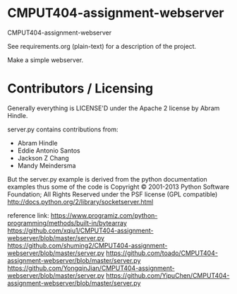 CMPUT404-assignment-webserver
=============================

CMPUT404-assignment-webserver

See requirements.org (plain-text) for a description of the project.

Make a simple webserver.

Contributors / Licensing
========================

Generally everything is LICENSE'D under the Apache 2 license by Abram Hindle.

server.py contains contributions from:

* Abram Hindle
* Eddie Antonio Santos
* Jackson Z Chang
* Mandy Meindersma 

But the server.py example is derived from the python documentation
examples thus some of the code is Copyright © 2001-2013 Python
Software Foundation; All Rights Reserved under the PSF license (GPL
compatible) http://docs.python.org/2/library/socketserver.html



reference link:
https://www.programiz.com/python-programming/methods/built-in/bytearray
https://github.com/xqiu1/CMPUT404-assignment-webserver/blob/master/server.py
https://github.com/shuming2/CMPUT404-assignment-webserver/blob/master/server.py
https://github.com/toado/CMPUT404-assignment-webserver/blob/master/server.py
https://github.com/YongqinJian/CMPUT404-assignment-webserver/blob/master/server.py
https://github.com/YipuChen/CMPUT404-assignment-webserver/blob/master/server.py